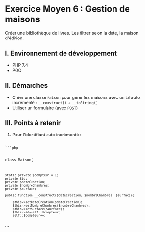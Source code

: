 # Exercice Moyen 6 : Gestion de maisons

Créer une bibliothèque de livres. Les filtrer selon la date, la maison d'édition.

## I. Environnement de développement

* PHP 7.4
* POO

## II. Démarches
- Créer une classe `Maison` pour gérer les maisons avec un `id` auto incrémenté : `__construct()` + `__toString()`
- Utiliser un formulaire (avec `POST`)



## III. Points à retenir

1. Pour l'identifiant auto incrémenté : 
<code>
```php

class Maison{

    static private $compteur = 1;
    private $id;
    private $dateCreation;
    private $nombreChambres;
    private $surface;

    public function __construct($dateCreation, $nombreChambres, $surface){
        
        $this->setDateCreation($dateCreation);
        $this->setNombreChambres($nombreChambres);
        $this->setSurface($surface);
        $this->id=self::$compteur;
        self::$compteur++;
</code>
```
